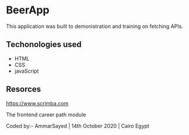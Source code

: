 # BeerApp

This application was built to demonistration and training on fetching APIs.

## Techonologies used

- HTML
- CSS
- javaScript

## Resorces

https://www.scrimba.com

The frontend career path module

Coded by:- AmmarSayed | 14th October 2020 | Cairo Egypt

